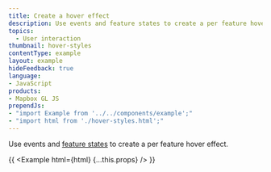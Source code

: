 ```yaml
---
title: Create a hover effect
description: Use events and feature states to create a per feature hover effect.
topics:
  - User interaction
thumbnail: hover-styles
contentType: example
layout: example
hideFeedback: true
language:
- JavaScript
products:
- Mapbox GL JS
prependJs:
- "import Example from '../../components/example';"
- "import html from './hover-styles.html';"
---
```


Use events and [feature states](https://maplibre.org/maplibre-gl-js-docs/api/#map#setfeaturestate) to create a per feature hover effect.

{{ <Example html={html} {...this.props} /> }}
